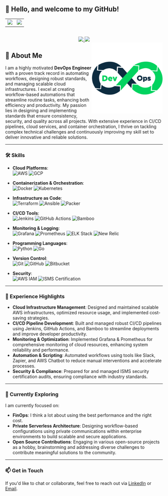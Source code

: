 <h2> 👋 Hello, and welcome to my GitHub!</h2>
<table>
  <tr>
    <td>
      <img src="https://github.com/user-attachments/assets/f228b07d-9359-490e-91a5-fccd47f89d00" width="500" />
    </td>
    <td>
      <img src="https://github-readme-stats.vercel.app/api?username=ddukbg&show_icons=true&theme=dracula" />
    </td>
  </tr>
</table>

<br>

<div align="center">
  <a href="https://www.linkedin.com/in/yongwoo-kim-b2a23a200/">
    <img src="https://img.shields.io/badge/-LinkedIn-0077B5?style=flat&logo=Linkedin&logoColor=white"/>
  </a>
  <a href="mailto:wowrebong@gmail.com">
    <img src="https://img.shields.io/badge/-Gmail-c14438?style=flat&logo=Gmail&logoColor=white"/>
  </a>
</div>


<img width="45%" align="right" alt="DevOps" src="https://raw.githubusercontent.com/github/explore/main/topics/devops/devops.png" />

## 🚀 About Me

I am a highly motivated **DevOps Engineer** with a proven track record in automating workflows, designing robust standards, and managing scalable cloud infrastructures. I excel at creating workflow-based automations that streamline routine tasks, enhancing both efficiency and productivity. My passion lies in designing and implementing standards that ensure consistency, security, and quality across all projects. With extensive experience in CI/CD pipelines, cloud services, and container orchestration, I thrive on tackling complex technical challenges and continuously improving my skill set to deliver innovative and reliable solutions.

---

### 🛠 Skills

- **Cloud Platforms**:  
  ![AWS](https://img.shields.io/badge/AWS-%23FF9900.svg?style=flat&logo=amazon-aws&logoColor=white) 
  ![GCP](https://img.shields.io/badge/GCP-%234285F4.svg?style=flat&logo=google-cloud&logoColor=white)

- **Containerization & Orchestration**:  
  ![Docker](https://img.shields.io/badge/Docker-%230db7ed.svg?style=flat&logo=docker&logoColor=white)
  ![Kubernetes](https://img.shields.io/badge/Kubernetes-%23326ce5.svg?style=flat&logo=kubernetes&logoColor=white)

- **Infrastructure as Code**:  
  ![Terraform](https://img.shields.io/badge/Terraform-%23623CE4.svg?style=flat&logo=terraform&logoColor=white) 
  ![Ansible](https://img.shields.io/badge/Ansible-%231A1918.svg?style=flat&logo=ansible&logoColor=white) 
  ![Packer](https://img.shields.io/badge/Packer-%2378CFF5.svg?style=flat&logo=packer&logoColor=white)

- **CI/CD Tools**:  
  ![Jenkins](https://img.shields.io/badge/Jenkins-%232C5263.svg?style=flat&logo=jenkins&logoColor=white) 
  ![GitHub Actions](https://img.shields.io/badge/GitHub_Actions-%232088FF.svg?style=flat&logo=github-actions&logoColor=white) 
  ![Bamboo](https://img.shields.io/badge/Bamboo-%23026AA7.svg?style=flat&logo=bamboo&logoColor=white)

- **Monitoring & Logging**:  
  ![Grafana](https://img.shields.io/badge/Grafana-%23F46800.svg?style=flat&logo=grafana&logoColor=white) 
  ![Prometheus](https://img.shields.io/badge/Prometheus-E6522C.svg?style=flat&logo=prometheus&logoColor=white)
  ![ELK Stack](https://img.shields.io/badge/ELK-005571?style=flat&logo=elastic-stack&logoColor=white)
  ![New Relic](https://img.shields.io/badge/New_Relic-008C99?style=flat&logo=new-relic&logoColor=white)

- **Programming Languages**:  
  ![Python](https://img.shields.io/badge/Python-%233776AB.svg?style=flat&logo=python&logoColor=white) 
  ![Go](https://img.shields.io/badge/Go-%2300ADD8.svg?style=flat&logo=go&logoColor=white)

- **Version Control**:  
  ![Git](https://img.shields.io/badge/Git-%23F05033.svg?style=flat&logo=git&logoColor=white) 
  ![GitHub](https://img.shields.io/badge/GitHub-%23181717.svg?style=flat&logo=github&logoColor=white)
  ![Bitbucket](https://img.shields.io/badge/Bitbucket-%230047B3.svg?style=flat&logo=bitbucket&logoColor=white)

- **Security**:  
  ![AWS IAM](https://img.shields.io/badge/AWS_IAM-%23FF4F8B.svg?style=flat&logo=amazon-aws&logoColor=white) 
  ![ISMS Certification](https://img.shields.io/badge/ISMS-Certified-brightgreen)

---

### 💼 Experience Highlights

- **Cloud Infrastructure Management**: Designed and maintained scalable AWS infrastructures, optimized resource usage, and implemented cost-saving strategies.
- **CI/CD Pipeline Development**: Built and managed robust CI/CD pipelines using Jenkins, GitHub Actions, and Bamboo to streamline deployments and improve developer productivity.
- **Monitoring & Optimization**: Implemented Grafana & Prometheus for comprehensive monitoring of cloud resources, enhancing system reliability and performance.
- **Automation & Scripting**: Automated workflows using tools like Slack, Zapier, and AWS Chatbot to reduce manual interventions and accelerate processes.
- **Security & Compliance**: Prepared for and managed ISMS security certification audits, ensuring compliance with industry standards.

---

### 🌱 Currently Exploring

I am currently focused on:

- **FinOps**: I think a lot about using the best performance and the right cost.
- **Private Serverless Architecture**: Designing workflow-based configurations using private communications within enterprise environments to build scalable and secure applications.
- **Open Source Contributions**: Engaging in various open-source projects as a hobby, brainstorming and addressing diverse challenges to contribute meaningful solutions to the community.

---

### 📫 Get in Touch

If you'd like to chat or collaborate, feel free to reach out via [LinkedIn](https://www.linkedin.com/in/yongwoo-kim-b2a23a200/) or [Email](mailto:wowrebong@gmail.com).

